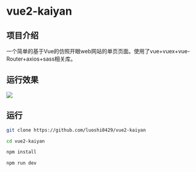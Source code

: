 # vue2-kaiyan
## 项目介绍

一个简单的基于Vue的仿照开眼web网站的单页页面。使用了vue+vuex+vue-Router+axios+sass相关库。

## 运行效果

![](https://github.com/luoshi0429/vue2-kaiyan/raw/master/gif/demo.gif)

## 运行

```bash
git clone https://github.com/luoshi0429/vue2-kaiyan

cd vue2-kaiyan

npm install

npm run dev
```



